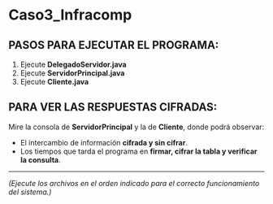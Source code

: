 # Caso3_Infracomp

## PASOS PARA EJECUTAR EL PROGRAMA:  
1. Ejecute **DelegadoServidor.java**  
2. Ejecute **ServidorPrincipal.java**  
3. Ejecute **Cliente.java**  

## PARA VER LAS RESPUESTAS CIFRADAS:  
Mire la consola de **ServidorPrincipal** y la de **Cliente**, donde podrá observar:  
- El intercambio de información **cifrada y sin cifrar**.  
- Los tiempos que tarda el programa en **firmar, cifrar la tabla y verificar la consulta**.  

---  
*(Ejecute los archivos en el orden indicado para el correcto funcionamiento del sistema.)*